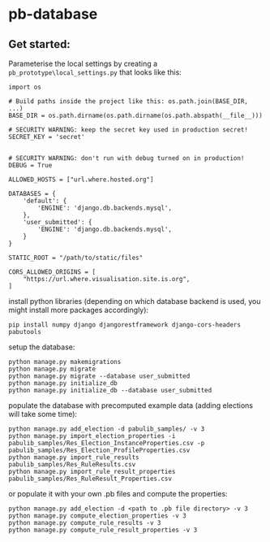 # pb-database

## Get started:

Parameterise the local settings by creating a `pb_prototype\local_settings.py` that looks like this:
```
import os

# Build paths inside the project like this: os.path.join(BASE_DIR, ...)
BASE_DIR = os.path.dirname(os.path.dirname(os.path.abspath(__file__)))

# SECURITY WARNING: keep the secret key used in production secret!
SECRET_KEY = 'secret'


# SECURITY WARNING: don't run with debug turned on in production!
DEBUG = True

ALLOWED_HOSTS = ["url.where.hosted.org"]

DATABASES = {
    'default': {
        'ENGINE': 'django.db.backends.mysql',
    },
    'user_submitted': {
        'ENGINE': 'django.db.backends.mysql',
    }
}

STATIC_ROOT = "/path/to/static/files"

CORS_ALLOWED_ORIGINS = [
    "https://url.where.visualisation.site.is.org",
]

````


install python libraries (depending on which database backend is used, you might install more packages accordingly):

```
pip install numpy django djangorestframework django-cors-headers pabutools
```


setup the database:

```
python manage.py makemigrations
python manage.py migrate
python manage.py migrate --database user_submitted
python manage.py initialize_db 
python manage.py initialize_db --database user_submitted
```

populate the database with precomputed example data (adding elections will take some time):

```
python manage.py add_election -d pabulib_samples/ -v 3
python manage.py import_election_properties -i pabulib_samples/Res_Election_InstanceProperties.csv -p pabulib_samples/Res_Election_ProfileProperties.csv
python manage.py import_rule_results pabulib_samples/Res_RuleResults.csv
python manage.py import_rule_result_properties pabulib_samples/Res_RuleResult_Properties.csv
```

or populate it with your own .pb files and compute the properties:

```
python manage.py add_election -d <path to .pb file directory> -v 3
python manage.py compute_election_properties -v 3
python manage.py compute_rule_results -v 3
python manage.py compute_rule_result_properties -v 3
```
